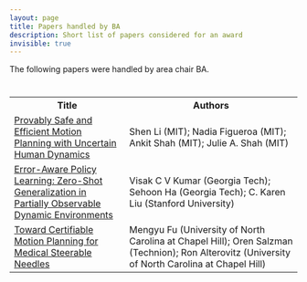 ```yaml
---
layout: page
title: Papers handled by BA
description: Short list of papers considered for an award
invisible: true
---
```


The following papers were handled by area chair BA.

<table class="table" style="margin-top: 40px;">
<tr><th width="40%">Title</th><th width="60%">Authors</th></tr>

<tr><td><a href="../../papers/050/">Provably Safe and Efficient Motion Planning with Uncertain Human Dynamics</a></td><td>Shen Li (MIT); Nadia Figueroa (MIT); Ankit Shah (MIT); Julie A. Shah (MIT)</td></tr>
<tr><td><a href="../../papers/065/">Error-Aware Policy Learning: Zero-Shot Generalization in Partially Observable Dynamic Environments</a></td><td>Visak C V Kumar (Georgia Tech); Sehoon Ha (Georgia Tech); C. Karen  Liu (Stanford University)</td></tr>
<tr><td><a href="../../papers/081/">Toward Certifiable Motion Planning for Medical Steerable Needles</a></td><td>Mengyu Fu (University of North Carolina at Chapel Hill); Oren Salzman (Technion); Ron Alterovitz (University of North Carolina at Chapel Hill)</td></tr>

</table>

